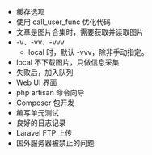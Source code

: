 - 缓存选项
- 使用 call_user_func 优化代码
- 文章是图片合集时，需要获取并读取图片
- -v、-vv、-vvv
    - local 时，默认 -vvv，除非手动指定。
- local 不下载图片，只做信息采集
- 失败后，加入队列
- Web UI 界面
- php artisan 命令向导
- Composer 包开发
- 编写单元测试
- 良好的日志记录
- Laravel FTP 上传
- 国外服务器被禁止的问题
